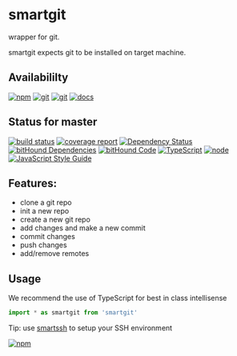 # smartgit
wrapper for git.

smartgit expects git to be installed on target machine.

## Availabililty
[![npm](https://push.rocks/assets/repo-button-npm.svg)](https://www.npmjs.com/package/smartgit)
[![git](https://push.rocks/assets/repo-button-git.svg)](https://gitlab.com/pushrocks/smartgit)
[![git](https://push.rocks/assets/repo-button-mirror.svg)](https://github.com/pushrocks/smartgit)
[![docs](https://push.rocks/assets/repo-button-docs.svg)](https://pushrocks.gitlab.io/smartgit/)

## Status for master
[![build status](https://gitlab.com/pushrocks/smartgit/badges/master/build.svg)](https://gitlab.com/pushrocks/smartgit/commits/master)
[![coverage report](https://gitlab.com/pushrocks/smartgit/badges/master/coverage.svg)](https://gitlab.com/pushrocks/smartgit/commits/master)
[![Dependency Status](https://david-dm.org/pushrocks/smartgit.svg)](https://david-dm.org/pushrocks/smartgit)
[![bitHound Dependencies](https://www.bithound.io/github/pushrocks/smartgit/badges/dependencies.svg)](https://www.bithound.io/github/pushrocks/smartgit/master/dependencies/npm)
[![bitHound Code](https://www.bithound.io/github/pushrocks/smartgit/badges/code.svg)](https://www.bithound.io/github/pushrocks/smartgit)
[![TypeScript](https://img.shields.io/badge/TypeScript-2.x-blue.svg)](https://nodejs.org/dist/latest-v6.x/docs/api/)
[![node](https://img.shields.io/badge/node->=%206.x.x-blue.svg)](https://nodejs.org/dist/latest-v6.x/docs/api/)
[![JavaScript Style Guide](https://img.shields.io/badge/code%20style-standard-brightgreen.svg)](http://standardjs.com/)

## Features:

* clone a git repo
* init a new repo
* create a new git repo
* add changes and make a new commit
* commit changes
* push changes
* add/remove remotes

## Usage
We recommend the use of TypeScript for best in class intellisense

```javascript
import * as smartgit from 'smartgit'

```

Tip: use [smartssh](https://npmjs.com/smartssh) to setup your SSH environment

[![npm](https://push.rocks/assets/repo-header.svg)](https://push.rocks)
